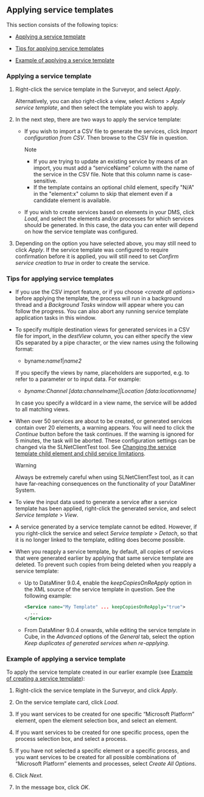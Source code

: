 ## Applying service templates

This section consists of the following topics:

- [Applying a service template](#applying-a-service-template)

- [Tips for applying service templates](#tips-for-applying-service-templates)

- [Example of applying a service template](#example-of-applying-a-service-template)

### Applying a service template

1. Right-click the service template in the Surveyor, and select *Apply*.

    Alternatively, you can also right-click a view, select *Actions* > *Apply service template*, and then select the template you wish to apply.

2. In the next step, there are two ways to apply the service template:

    - If you wish to import a CSV file to generate the services, click *Import configuration from CSV*. Then browse to the CSV file in question.

        > [!NOTE]
        > - If you are trying to update an existing service by means of an import, you must add a “serviceName” column with the name of the service in the CSV file. Note that this column name is case-sensitive.
        > - If the template contains an optional child element, specify "N/A" in the "element:x" column to skip that element even if a candidate element is available.

    - If you wish to create services based on elements in your DMS, click *Load*, and select the elements and/or processes for which services should be generated. In this case, the data you can enter will depend on how the service template was configured.

3. Depending on the option you have selected above, you may still need to click *Apply*. If the service template was configured to require confirmation before it is applied, you will still need to set *Confirm service creation* to *true* in order to create the service.

### Tips for applying service templates

- If you use the CSV import feature, or if you choose *\<create all options>* before applying the template, the process will run in a background thread and a *Background Tasks* window will appear where you can follow the progress. You can also abort any running service template application tasks in this window.

- To specify multiple destination views for generated services in a CSV file for import, in the *destView* column, you can either specify the view IDs separated by a pipe character, or the view names using the following format:

    - byname:*name1*\|*name2*

    If you specify the views by name, placeholders are supported, e.g. to refer to a parameter or to input data. For example:

    - *byname:Channel \[data:channelname\]\|Location \[data:locationname\]*

    In case you specify a wildcard in a view name, the service will be added to all matching views.

- When over 50 services are about to be created, or generated services contain over 20 elements, a warning appears. You will need to click the *Continue* button before the task continues. If the warning is ignored for 5 minutes, the task will be aborted. These configuration settings can be changed via the SLNetClientTest tool. See [Changing the service template child element and child service limitations](../../part_7/DataminerTools/SLNetClientTest_tool_advanced_procedures.md#changing-the-service-template-child-element-and-child-service-limitations).

    > [!WARNING]
    > Always be extremely careful when using SLNetClientTest tool, as it can have far-reaching consequences on the functionality of your DataMiner System.

- To view the input data used to generate a service after a service template has been applied, right-click the generated service, and select *Service template* > *View*.

- A service generated by a service template cannot be edited. However, if you right-click the service and select *Service template* > *Detach*, so that it is no longer linked to the template, editing does become possible.

- When you reapply a service template, by default, all copies of services that were generated earlier by applying that same service template are deleted. To prevent such copies from being deleted when you reapply a service template:

    - Up to DataMiner 9.0.4, enable the *keepCopiesOnReApply* option in the XML source of the service template in question. See the following example:

        ```xml
        <Service name="My Template" ... keepCopiesOnReApply="true">
          ...
        </Service>
        ```

    - From DataMiner 9.0.4 onwards, while editing the service template in Cube, in the *Advanced* options of the *General* tab, select the option *Keep duplicates of generated services when re-applying*.

### Example of applying a service template

To apply the service template created in our earlier example (see [Example of creating a service template](Creating_a_service_template.md#example-of-creating-a-service-template)):

1. Right-click the service template in the Surveyor, and click *Apply*.

2. On the service template card, click *Load*.

3. If you want services to be created for one specific “Microsoft Platform” element, open the element selection box, and select an element.

4. If you want services to be created for one specific process, open the process selection box, and select a process.

5. If you have not selected a specific element or a specific process, and you want services to be created for all possible combinations of “Microsoft Platform” elements and processes, select *Create All Options*.

6. Click *Next*.

7. In the message box, click *OK*.
